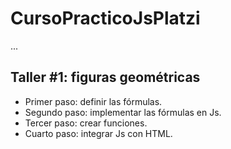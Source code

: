 # CursoPracticoJsPlatzi

...

## Taller #1: figuras geométricas

- Primer paso: definir las fórmulas.
- Segundo paso: implementar las fórmulas en Js.
- Tercer paso: crear funciones.
- Cuarto paso: integrar Js con HTML.